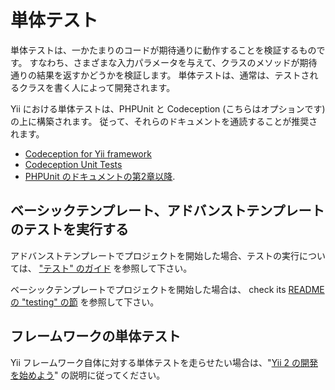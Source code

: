 単体テスト
==========

単体テストは、一かたまりのコードが期待通りに動作することを検証するものです。
すなわち、さまざまな入力パラメータを与えて、クラスのメソッドが期待通りの結果を返すかどうかを検証します。
単体テストは、通常は、テストされるクラスを書く人によって開発されます。

Yii における単体テストは、PHPUnit と Codeception (こちらはオプションです) の上に構築されます。
従って、それらのドキュメントを通読することが推奨されます。

- [Codeception for Yii framework](http://codeception.com/for/yii)
- [Codeception Unit Tests](http://codeception.com/docs/05-UnitTests)
- [PHPUnit のドキュメントの第2章以降](http://phpunit.de/manual/current/en/writing-tests-for-phpunit.html).

## ベーシックテンプレート、アドバンストテンプレートのテストを実行する

アドバンストテンプレートでプロジェクトを開始した場合、テストの実行については、
["テスト" のガイド](https://github.com/yiisoft/yii2-app-advanced/blob/master/docs/guide-ja/start-testing.md) を参照して下さい。

ベーシックテンプレートでプロジェクトを開始した場合は、
check its [README の "testing" の節](https://github.com/yiisoft/yii2-app-basic/blob/master/README.md#testing) を参照して下さい。

## フレームワークの単体テスト

Yii フレームワーク自体に対する単体テストを走らせたい場合は、"[Yii 2 の開発を始めよう](https://github.com/yiisoft/yii2/blob/master/docs/internals-ja/getting-started.md)" の説明に従ってください。
